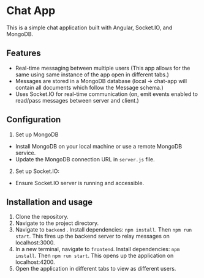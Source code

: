 # Chat App
This is a simple chat application built with Angular, Socket.IO, and MongoDB.

## Features
- Real-time messaging between multiple users (This app allows for the same using same instance of the app open in different tabs.)
- Messages are stored in a MongoDB database (local -> chat-app will contain all documents which follow the Message schema.)
- Uses Socket.IO for real-time communication (on, emit events enabled to read/pass messages between server and client.)

## Configuration
1. Set up MongoDB
- Install MongoDB on your local machine or use a remote MongoDB service.
- Update the MongoDB connection URL in `server.js` file.

2. Set up Socket.IO:
- Ensure Socket.IO server is running and accessible.

## Installation and usage
1. Clone the repository.
2. Navigate to the project directory.
3. Navigate to `backend` . Install dependencies: `npm install`. Then `npm run start`.
This fires up the backend server to relay messages on localhost:3000.
4. In a new terminal, navigate to `frontend`. Install dependencies: `npm install`. Then `npm run start`.
This opens up the application on localhost:4200.
5. Open the application in different tabs to view as different users.